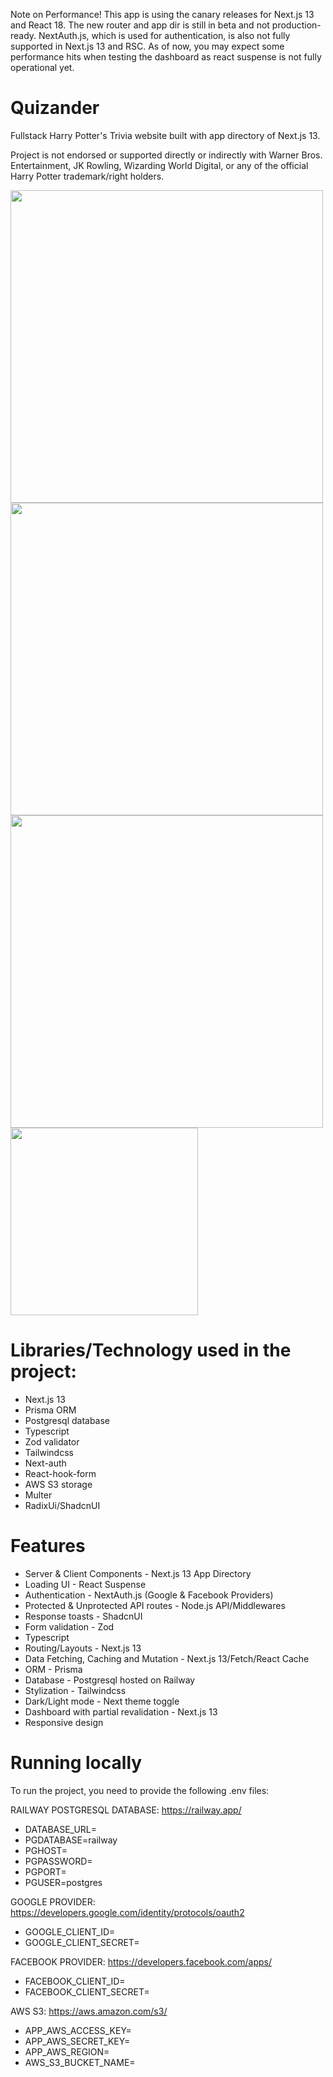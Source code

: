Note on Performance!
This app is using the canary releases for Next.js 13 and React 18. The new router and app dir is still in beta and not production-ready. NextAuth.js, which is used for authentication, is also not fully supported in Next.js 13 and RSC. As of now, you may expect some performance hits when testing the dashboard as react suspense is not fully operational yet.

# Quizander

Fullstack Harry Potter's Trivia website built with app directory of Next.js 13.

Project is not endorsed or supported directly or indirectly with Warner Bros. Entertainment, JK Rowling, Wizarding World Digital, or any of the official Harry Potter trademark/right holders.

<div style={{'display':'flex'}}>

<img src="https://user-images.githubusercontent.com/62663595/231110040-21a53b59-be5c-4682-9521-a73d722de59a.png" width="500"  />
<img src="https://user-images.githubusercontent.com/62663595/231110068-80a55917-f4fe-4844-876d-441b98431bb9.png" width="500"  />
<img src="https://user-images.githubusercontent.com/62663595/231110121-ac823f52-f14f-46de-afbe-f8fe453c485f.png" width="500"  />
<img src="https://user-images.githubusercontent.com/62663595/231109983-226a00ba-add1-40d9-9378-dfc9678f8faf.png" height="300"  />
</div>


# Libraries/Technology used in the project:
- Next.js 13
- Prisma ORM
- Postgresql database
- Typescript
- Zod validator
- Tailwindcss
- Next-auth
- React-hook-form
- AWS S3 storage
- Multer
- RadixUi/ShadcnUI

# Features
- Server & Client Components - Next.js 13 App Directory
- Loading UI - React Suspense
- Authentication - NextAuth.js (Google & Facebook Providers)
- Protected & Unprotected API routes - Node.js API/Middlewares
- Response toasts - ShadcnUI
- Form validation - Zod
- Typescript
- Routing/Layouts - Next.js 13
- Data Fetching, Caching and Mutation - Next.js 13/Fetch/React Cache
- ORM - Prisma
- Database - Postgresql hosted on Railway
- Stylization - Tailwindcss
- Dark/Light mode - Next theme toggle
- Dashboard with partial revalidation - Next.js 13
- Responsive design

# Running locally
To run the project, you need to provide the following .env files:

RAILWAY POSTGRESQL DATABASE: https://railway.app/
- DATABASE_URL=
- PGDATABASE=railway
- PGHOST=
- PGPASSWORD=
- PGPORT=
- PGUSER=postgres

GOOGLE PROVIDER: https://developers.google.com/identity/protocols/oauth2
- GOOGLE_CLIENT_ID=
- GOOGLE_CLIENT_SECRET=

FACEBOOK PROVIDER: https://developers.facebook.com/apps/
- FACEBOOK_CLIENT_ID=
- FACEBOOK_CLIENT_SECRET=

AWS S3: https://aws.amazon.com/s3/
- APP_AWS_ACCESS_KEY=
- APP_AWS_SECRET_KEY=
- APP_AWS_REGION=
- AWS_S3_BUCKET_NAME=

